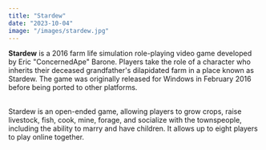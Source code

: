 ```yaml
---
title: "Stardew"
date: "2023-10-04"
image: "/images/stardew.jpg"
---
```


**Stardew** is a 2016 farm life simulation role-playing video game developed by Eric "ConcernedApe" Barone. Players take the role of a character who inherits their deceased grandfather's dilapidated farm in a place known as Stardew. The game was originally released for Windows in February 2016 before being ported to other platforms.

<br>
Stardew is an open-ended game, allowing players to grow crops, raise livestock, fish, cook, mine, forage, and socialize with the townspeople, including the ability to marry and have children. It allows up to eight players to play online together.
